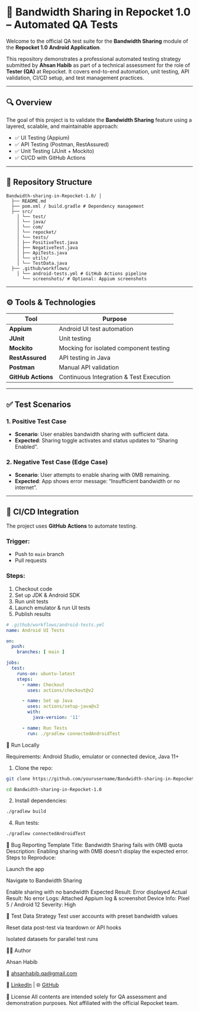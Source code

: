 # 📶 Bandwidth Sharing in Repocket 1.0 – Automated QA Tests

Welcome to the official QA test suite for the **Bandwidth Sharing** module of the **Repocket 1.0 Android Application**.

This repository demonstrates a professional automated testing strategy submitted by **Ahsan Habib** as part of a technical assessment for the role of **Tester (QA)** at Repocket. It covers end-to-end automation, unit testing, API validation, CI/CD setup, and test management practices.

---

## 🔍 Overview

The goal of this project is to validate the **Bandwidth Sharing** feature using a layered, scalable, and maintainable approach:

- ✅ UI Testing (Appium)
- ✅ API Testing (Postman, RestAssured)
- ✅ Unit Testing (JUnit + Mockito)
- ✅ CI/CD with GitHub Actions

---

## 📁 Repository Structure
```
Bandwidth-sharing-in-Repocket-1.0/ │ 
  ├── README.md 
  ├── pom.xml / build.gradle # Dependency management 
  ├── src/ 
    │ └── test/ 
    │ └── java/ 
    │ └── com/ 
    │ └── repocket/ 
    │ └── tests/ 
    │ ├── PositiveTest.java 
    │ ├── NegativeTest.java 
    │ ├── ApiTests.java 
    │ └── utils/ 
    │ └── TestData.java 
  ├── .github/workflows/ 
    │ └── android-tests.yml # GitHub Actions pipeline 
      └── screenshots/ # Optional: Appium screenshots

````
---

## ⚙️ Tools & Technologies

| Tool            | Purpose                           |
|------------------|-----------------------------------|
| **Appium**       | Android UI test automation        |
| **JUnit**        | Unit testing                      |
| **Mockito**      | Mocking for isolated component testing |
| **RestAssured**  | API testing in Java               |
| **Postman**      | Manual API validation             |
| **GitHub Actions** | Continuous Integration & Test Execution |

---

## ✅ Test Scenarios

### 1. Positive Test Case

- **Scenario**: User enables bandwidth sharing with sufficient data.
- **Expected**: Sharing toggle activates and status updates to “Sharing Enabled”.

### 2. Negative Test Case (Edge Case)

- **Scenario**: User attempts to enable sharing with 0MB remaining.
- **Expected**: App shows error message: “Insufficient bandwidth or no internet”.

---

## 🚀 CI/CD Integration

The project uses **GitHub Actions** to automate testing.

### Trigger:
- Push to `main` branch
- Pull requests

### Steps:
1. Checkout code
2. Set up JDK & Android SDK
3. Run unit tests
4. Launch emulator & run UI tests
5. Publish results

```yaml
# .github/workflows/android-tests.yml
name: Android UI Tests

on:
  push:
    branches: [ main ]

jobs:
  test:
    runs-on: ubuntu-latest
    steps:
      - name: Checkout
        uses: actions/checkout@v2

      - name: Set up Java
        uses: actions/setup-java@v2
        with:
          java-version: '11'

      - name: Run Tests
        run: ./gradlew connectedAndroidTest
```
🧪 Run Locally

Requirements: Android Studio, emulator or connected device, Java 11+

1. Clone the repo:
```bash
git clone https://github.com/yourusername/Bandwidth-sharing-in-Repocket-1.0.git

cd Bandwidth-sharing-in-Repocket-1.0
``` 
2. Install dependencies:
```bash  
./gradlew build
```
4. Run tests:
```bash 
./gradlew connectedAndroidTest
```
🐞 Bug Reporting Template
Title: Bandwidth Sharing fails with 0MB quota
Description: Enabling sharing with 0MB doesn’t display the expected error.
Steps to Reproduce:

Launch the app

Navigate to Bandwidth Sharing

Enable sharing with no bandwidth
Expected Result: Error displayed
Actual Result: No error
Logs: Attached Appium log & screenshot
Device Info: Pixel 5 / Android 12
Severity: High

🧰 Test Data Strategy
Test user accounts with preset bandwidth values

Reset data post-test via teardown or API hooks

Isolated datasets for parallel test runs

👨‍💻 Author

Ahsan Habib

📧 ahsanhabib.qa@gmail.com

🔗 [LinkedIn]([url](https://www.linkedin.com/in/mahqa/)) | 🌐 [GitHub]([url](https://github.com/ahsan-00))

📄 License
All contents are intended solely for QA assessment and demonstration purposes. Not affiliated with the official Repocket team.



